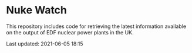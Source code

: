 # Nuke Watch

This repository includes code for retrieving the latest information available on the output of EDF nuclear power plants in the UK.

Last updated: 2021-06-05 18:15